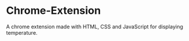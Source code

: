 # Chrome-Extension
A chrome extension made with HTML, CSS and JavaScript for displaying temperature.
